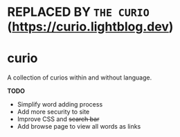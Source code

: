 # REPLACED BY `THE CURIO` (https://curio.lightblog.dev)

# curio
A collection of curios within and without language.

**TODO**
- Simplify word adding process
- Add more security to site
- Improve CSS and ~~search bar~~
- Add browse page to view all words as links
